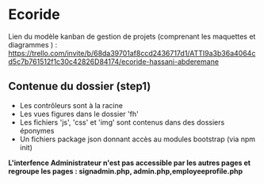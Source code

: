 # Ecoride


Lien du modèle kanban de gestion de projets (comprenant les maquettes et diagrammes ) : <https://trello.com/invite/b/68da39701af8ccd2436717d1/ATTI9a3b36a4064cd5c7b761512f1c30c42826D84174/ecoride-hassani-abderemane>

## Contenue du dossier (step1)

* Les contrôleurs sont à la racine
* Les vues figures dans le dossier 'fh'
* Les fichiers 'js', 'css' et 'img' sont contenus dans des dossiers éponymes
* Un fichiers package json donnant accès au modules bootstrap (via npm init)

**L'interfence Administrateur n'est pas accessible par les autres pages et regroupe les pages : signadmin.php, admin.php,employeeprofile.php**
